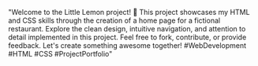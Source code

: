 "Welcome to the Little Lemon project! 🍋 This project showcases my HTML and CSS skills through the creation of a home page for a fictional restaurant. Explore the clean design, intuitive navigation, and attention to detail implemented in this project. Feel free to fork, contribute, or provide feedback. Let's create something awesome together! #WebDevelopment #HTML #CSS #ProjectPortfolio"

